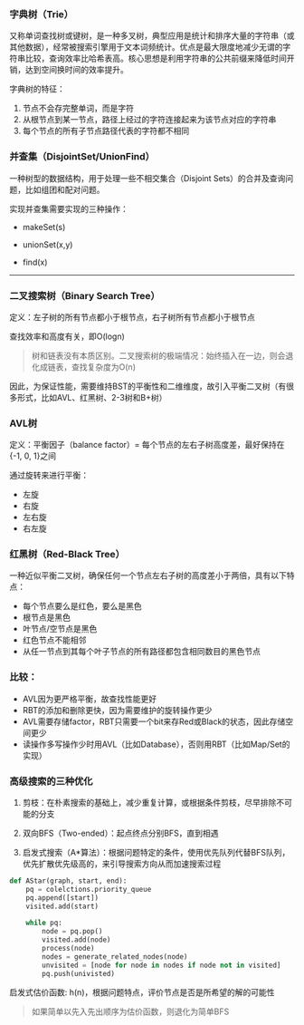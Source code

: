 ### 字典树（Trie）

又称单词查找树或键树，是一种多叉树，典型应用是统计和排序大量的字符串（或其他数据），经常被搜索引擎用于文本词频统计。优点是最大限度地减少无谓的字符串比较，查询效率比哈希表高。核心思想是利用字符串的公共前缀来降低时间开销，达到空间换时间的效率提升。

字典树的特征：

1. 节点不会存完整单词，而是字符
2. 从根节点到某一节点，路径上经过的字符连接起来为该节点对应的字符串
3. 每个节点的所有子节点路径代表的字符都不相同

### 并查集（DisjointSet/UnionFind）

一种树型的数据结构，用于处理一些不相交集合（Disjoint Sets）的合并及查询问题，比如组团和配对问题。

实现并查集需要实现的三种操作：

- makeSet(s)

- unionSet(x,y)

- find(x)

---

### 二叉搜索树（Binary Search Tree）

定义：左子树的所有节点都小于根节点，右子树所有节点都小于根节点

查找效率和高度有关，即O(logn)

> 树和链表没有本质区别。二叉搜索树的极端情况：始终插入在一边，则会退化成链表，查找复杂度为O(n)

因此，为保证性能，需要维持BST的平衡性和二维维度，故引入平衡二叉树（有很多形式，比如AVL、红黑树、2-3树和B+树）

### AVL树

定义：平衡因子（balance factor）= 每个节点的左右子树高度差，最好保持在{-1, 0, 1}之间

通过旋转来进行平衡：

- 左旋
- 右旋
- 左右旋
- 右左旋

### 红黑树（Red-Black Tree）

一种近似平衡二叉树，确保任何一个节点左右子树的高度差小于两倍，具有以下特点：

- 每个节点要么是红色，要么是黑色
- 根节点是黑色
- 叶节点/空节点是黑色
- 红色节点不能相邻
- 从任一节点到其每个叶子节点的所有路径都包含相同数目的黑色节点

### 比较：

- AVL因为更严格平衡，故查找性能更好
- RBT的添加和删除更快，因为需要维护的旋转操作更少
- AVL需要存储factor，RBT只需要一个bit来存Red或Black的状态，因此存储空间更少
- 读操作多写操作少时用AVL（比如Database），否则用RBT（比如Map/Set的实现）

### 高级搜索的三种优化

1. 剪枝：在朴素搜索的基础上，减少重复计算，或根据条件剪枝，尽早排除不可能的分支

2. 双向BFS（Two-ended）：起点终点分别BFS，直到相遇

3. 启发式搜索（A*算法）：根据问题特定的条件，使用优先队列代替BFS队列，优先扩散优先级高的，来引导搜索方向从而加速搜索过程

```python
def AStar(graph, start, end):
    pq = colelctions.priority_queue
    pq.append([start])
    visited.add(start)
    
    while pq:
        node = pq.pop()
        visited.add(node)
        process(node)
        nodes = generate_related_nodes(node)
        unvisited = [node for node in nodes if node not in visited]
        pq.push(univisted)
```

启发式估价函数: h(n)，根据问题特点，评价节点是否是所希望的解的可能性

> 如果简单以先入先出顺序为估价函数，则退化为简单BFS